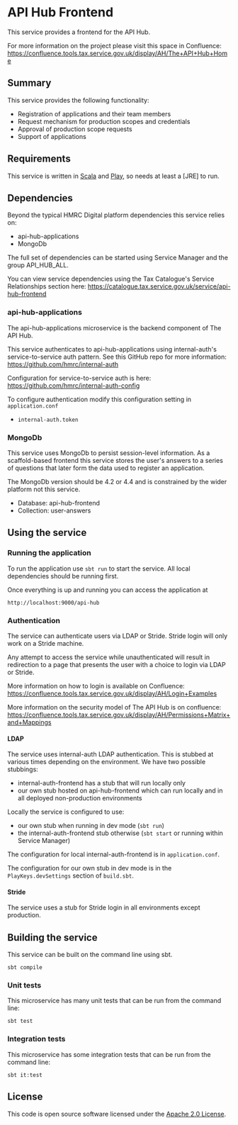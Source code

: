 # API Hub Frontend

This service provides a frontend for the API Hub.

For more information on the project please visit this space in Confluence:
https://confluence.tools.tax.service.gov.uk/display/AH/The+API+Hub+Home

## Summary

This service provides the following functionality:
- Registration of applications and their team members
- Request mechanism for production scopes and credentials
- Approval of production scope requests
- Support of applications

## Requirements

This service is written in [Scala](http://www.scala-lang.org/) and [Play](http://playframework.com/), so needs at least a [JRE] to run.

## Dependencies
Beyond the typical HMRC Digital platform dependencies this service relies on:
- api-hub-applications
- MongoDb

The full set of dependencies can be started using Service Manager and the group API_HUB_ALL.

You can view service dependencies using the Tax Catalogue's Service Relationships 
section here:
https://catalogue.tax.service.gov.uk/service/api-hub-frontend

### api-hub-applications
The api-hub-applications microservice is the backend component of The API Hub.

This service authenticates to api-hub-applications using internal-auth's service-to-service
auth pattern. See this GitHub repo 
for more information:
https://github.com/hmrc/internal-auth

Configuration for service-to-service auth is here:
https://github.com/hmrc/internal-auth-config

To configure authentication modify this configuration setting in `application.conf`
- `internal-auth.token`

### MongoDb
This service uses MongoDb to persist session-level information. As a scaffold-based frontend
this service stores the user's answers to a series of questions that later form the data used
to register an application. 

The MongoDb version should be 4.2 or 4.4 and is constrained by the wider platform not this service.

- Database: api-hub-frontend
- Collection: user-answers

## Using the service

### Running the application

To run the application use `sbt run` to start the service. All local dependencies should be running first.

Once everything is up and running you can access the application at

```
http://localhost:9000/api-hub
```

### Authentication
The service can authenticate users via LDAP or Stride. Stride login will only work on a
Stride machine.

Any attempt to access the service while unauthenticated will result in redirection to a 
page that presents the user with a choice to login via LDAP or Stride. 

More information on how to login is available on Confluence:
https://confluence.tools.tax.service.gov.uk/display/AH/Login+Examples

More information on the security model of The API Hub is on confluence:
https://confluence.tools.tax.service.gov.uk/display/AH/Permissions+Matrix+and+Mappings

#### LDAP
The service uses internal-auth LDAP authentication. This is stubbed at various
times depending on the environment. We have two possible stubbings:
* internal-auth-frontend has a stub that will run locally only
* our own stub hosted on api-hub-frontend which can run locally and in all deployed non-production environments

Locally the service is configured to use:
* our own stub when running in dev mode (`sbt run`)
* the internal-auth-frontend stub otherwise (`sbt start` or running within Service Manager)

The configuration for local internal-auth-frontend is in `application.conf`.

The configuration for our own stub in dev mode is in the `PlayKeys.devSettings`
section of `build.sbt`.

#### Stride
The service uses a stub for Stride login in all environments except production.

## Building the service
This service can be built on the command line using sbt.
```
sbt compile
```

### Unit tests
This microservice has many unit tests that can be run from the command line:
```
sbt test
```

### Integration tests
This microservice has some integration tests that can be run from the command line:
```
sbt it:test
```

## License

This code is open source software licensed under the [Apache 2.0 License]("http://www.apache.org/licenses/LICENSE-2.0.html").
